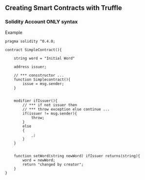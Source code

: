 ## Creating Smart Contracts with Truffle

### Solidity Account ONLY syntax

Example

```solidity
pragma solidity ^0.4.0;

contract SimpleContract(){

	string word = "Initial Word"

	address issuer;

	// *** consstructor ...
	function Simplecontract(){
		issue = msg.sender;
	}


	modifier ifIssuer(){
		// *** if not issuer then
		// *** throw exception else continue ...
		if(issuer != msg.sender){
			throw;
		}
		else
		{
			_;
		}
	}


	function setWord(string newWord) ifIssuer returns(string){
		word = newWord;
		return "changed by creator";
	}
}

```

